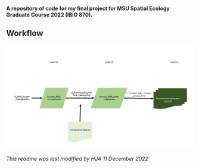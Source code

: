 #### A repository of code for my final project for MSU Spatial Ecology Graduate Course 2022 (IBIO 870).

## Workflow
![Workflow](https://github.com/hazeljanderson/IBIO870_FinalProject/blob/master/images/Workflow.jpg)

*This readme was last modified by HJA 11 December 2022*
